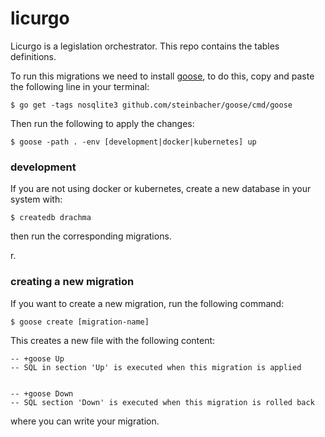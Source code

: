 # licurgo
Licurgo is a legislation orchestrator. This repo contains the tables definitions.

To run this migrations we need to install [goose](https://github.com/steinbacher/goose), to do this, copy and paste the following line in your terminal:

```
$ go get -tags nosqlite3 github.com/steinbacher/goose/cmd/goose
```

Then run the following to apply the changes:

```
$ goose -path . -env [development|docker|kubernetes] up
```

### development

If you are not using docker or kubernetes, create a new database in your system with:

```
$ createdb drachma
```

then run the corresponding migrations.

r.

### creating a new migration

If you want to create a new migration, run the following command:

```
$ goose create [migration-name]
```

This creates a new file with the following content:

```
-- +goose Up
-- SQL in section 'Up' is executed when this migration is applied


-- +goose Down
-- SQL section 'Down' is executed when this migration is rolled back
```

where you can write your migration.




